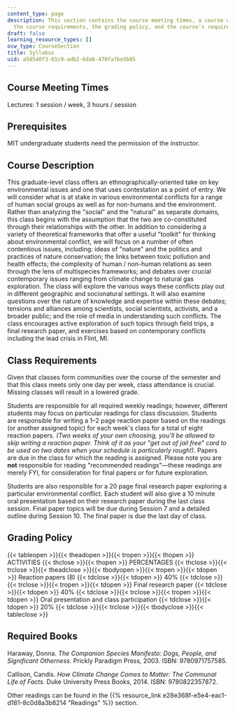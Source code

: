 ```yaml
---
content_type: page
description: This section contains the course meeting times, a course description,
  the course requirements, the grading policy, and the course's required books.
draft: false
learning_resource_types: []
ocw_type: CourseSection
title: Syllabus
uid: a58540f3-01c9-adb2-6da8-478fa7be5b85
---
```

## Course Meeting Times

Lectures: 1 session / week, 3 hours / session

## Prerequisites

MIT undergraduate students need the permission of the instructor.

## Course Description

This graduate-level class offers an ethnographically-oriented take on key environmental issues and one that uses contestation as a point of entry. We will consider what is at stake in various environmental conflicts for a range of human social groups as well as for non-humans and the environment. Rather than analyzing the "social" and the "natural" as separate domains, this class begins with the assumption that the two are co-constituted through their relationships with the other. In addition to considering a variety of theoretical frameworks that offer a useful "toolkit" for thinking about environmental conflict, we will focus on a number of often contentious issues, including: ideas of "nature" and the politics and practices of nature conservation; the links between toxic pollution and health effects; the complexity of human / non-human relations as seen through the lens of multispecies frameworks; and debates over crucial contemporary issues ranging from climate change to natural gas exploration. The class will explore the various ways these conflicts play out in different geographic and socionatural settings. It will also examine questions over the nature of knowledge and expertise within these debates; tensions and alliances among scientists, social scientists, activists, and a broader public; and the role of media in understanding such conflicts. The class encourages active exploration of such topics through field trips, a final research paper, and exercises based on contemporary conflicts including the lead crisis in Flint, MI.

## Class Requirements

Given that classes form communities over the course of the semester and that this class meets only one day per week, class attendance is crucial. Missing classes will result in a lowered grade.

Students are responsible for all required weekly readings; however, different students may focus on particular readings for class discussion. Students are responsible for writing a 1–2 page reaction paper based on the readings (or another assigned topic) for each week's class for a total of eight reaction papers. *(Two weeks of your own choosing, you'll be allowed to skip writing a reaction paper. Think of it as your "get out of jail free" card to be used on two dates when your schedule is particularly rough!)*. Papers are due in the class for which the reading is assigned. Please note you are **not** responsible for reading "recommended readings"—these readings are merely FYI, for consideration for final papers or for future exploration.

Students are also responsible for a 20 page final research paper exploring a particular environmental conflict. Each student will also give a 10 minute oral presentation based on their research paper during the last class session. Final paper topics will be due during Session 7 and a detailed outline during Session 10. The final paper is due the last day of class.

## Grading Policy

{{< tableopen >}}{{< theadopen >}}{{< tropen >}}{{< thopen >}}
ACTIVITIES
{{< thclose >}}{{< thopen >}}
PERCENTAGES
{{< thclose >}}{{< trclose >}}{{< theadclose >}}{{< tbodyopen >}}{{< tropen >}}{{< tdopen >}}
Reaction papers (8)
{{< tdclose >}}{{< tdopen >}}
40%
{{< tdclose >}}{{< trclose >}}{{< tropen >}}{{< tdopen >}}
Final research paper
{{< tdclose >}}{{< tdopen >}}
40%
{{< tdclose >}}{{< trclose >}}{{< tropen >}}{{< tdopen >}}
Oral presentation and class participation
{{< tdclose >}}{{< tdopen >}}
20%
{{< tdclose >}}{{< trclose >}}{{< tbodyclose >}}{{< tableclose >}}

## Required Books

Haraway, Donna. *The Companion Species Manifesto: Dogs, People, and Significant Otherness.* Prickly Paradigm Press, 2003. ISBN: 9780971757585.

Callison, Candis. *How Climate Change Comes to Matter: The Communal Life of Facts*. Duke University Press Books, 2014. ISBN: 9780822357872.

Other readings can be found in the {{% resource_link e28e368f-e5e4-eac1-d181-8c0d8a3b8214 "Readings" %}} section.